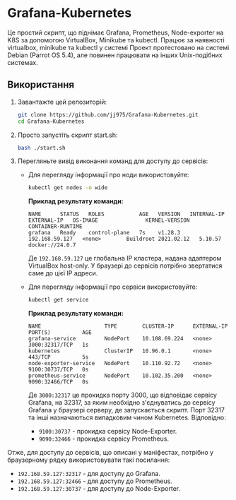 # Grafana-Kubernetes

Це простий скрипт, що піднімає Grafana, Prometheus, Node-exporter на K8S за допомогою VirtualBox, Minikube та kubectl. Працює за наявності virtualbox, minikube та kubectl у системі Проект протестовано на системі Debian (Parrot OS 5.4), але повинен працювати на інших Unix-подібних системах.

## Використання

1. Завантажте цей репозиторій:

    ```bash
    git clone https://github.com/jj975/Grafana-Kubernetes.git
    cd Grafana-Kubernetes
    ```

2. Просто запустіть скрипт start.sh:

    ```bash
    bash ./start.sh
    ```

3. Перегляньте вивід виконання команд для доступу до сервісів:

    - Для перегляду інформації про ноди використовуйте:

        ```bash
        kubectl get nodes -o wide
        ```
        **Приклад результату команди:**
        ```plaintext
        NAME      STATUS   ROLES           AGE   VERSION   INTERNAL-IP      EXTERNAL-IP   OS-IMAGE               KERNEL-VERSION   CONTAINER-RUNTIME
        grafana   Ready    control-plane   7s    v1.28.3   192.168.59.127   <none>        Buildroot 2021.02.12   5.10.57          docker://24.0.7
        ```
        Де `192.168.59.127` це глобальна IP кластера, надана адаптером VirtualBox host-only. У браузері до сервісів потрібно звертатися саме до цієї IP адреси.

    - Для перегляду інформації про сервіси використовуйте:

        ```bash
        kubectl get service
        ```
        **Приклад результату команди:**
        ```plaintext
        NAME                    TYPE        CLUSTER-IP      EXTERNAL-IP   PORT(S)          AGE
        grafana-service         NodePort    10.108.69.224   <none>        3000:32317/TCP   1s
        kubernetes              ClusterIP   10.96.0.1       <none>        443/TCP          5s
        node-exporter-service   NodePort    10.110.92.72    <none>        9100:30737/TCP   0s
        prometheus-service      NodePort    10.102.35.200   <none>        9090:32466/TCP   0s
        ```
        Де `3000:32317` це прокидка порту 3000, що відповідає сервісу Grafana, на 32317, за яким необхідно з'єднуватись до сервісу Grafana у браузері серверу, де запускається скрипт. Порт 32317 та інші назначаються випадковим чином Kubernetes.
        Відповідно:
        - `9100:30737` - прокидка сервісу Node-Exporter.
        - `9090:32466` - прокидка сервісу Prometheus.

Отже, для доступу до сервісів, що описані у маніфестах, потрібно у браузерному рядку використовувати такі посилання:

- `192.168.59.127:32317` - для доступу до Grafana.
- `192.168.59.127:32466` - для доступу до Prometheus.
- `192.168.59.127:30737` - для доступу до Node-Exporter.

